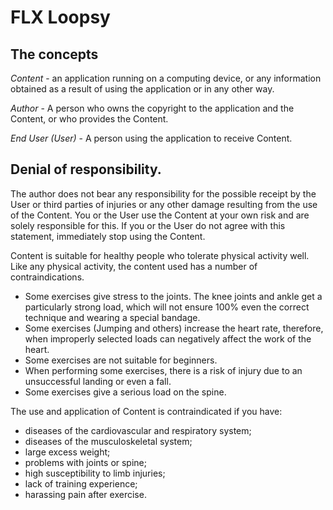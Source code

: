 # FLX Loopsy

## The concepts
*Content* - an application running on a computing device, or any information obtained as a result of using the application or in any other way.

*Author* - A person who owns the copyright to the application and the Content, or who provides the Content.

*End User (User)* - A person using the application to receive Content.

## Denial of responsibility.
The author does not bear any responsibility for the possible receipt by the User or third parties of injuries or any other damage resulting from the use of the Content. You or the User use the Content at your own risk and are solely responsible for this. If you or the User do not agree with this statement, immediately stop using the Content.

Content is suitable for healthy people who tolerate physical activity well. Like any physical activity, the content used has a number of contraindications.

- Some exercises give stress to the joints. The knee joints and ankle get a particularly strong load, which will not ensure 100% even the correct technique and wearing a special bandage.
- Some exercises (Jumping and others) increase the heart rate, therefore, when improperly selected loads can negatively affect the work of the heart.
- Some exercises are not suitable for beginners.
- When performing some exercises, there is a risk of injury due to an unsuccessful landing or even a fall.
- Some exercises give a serious load on the spine.

The use and application of Content is contraindicated if you have:
* diseases of the cardiovascular and respiratory system;
* diseases of the musculoskeletal system;
* large excess weight;
* problems with joints or spine;
* high susceptibility to limb injuries;
* lack of training experience;
* harassing pain after exercise.
